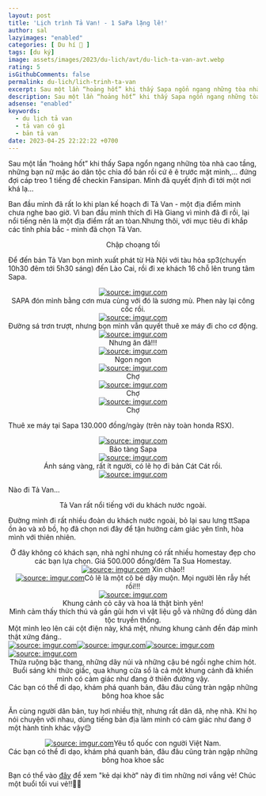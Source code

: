 ```yaml
---
layout: post
title: 'Lịch trình Tả Van! - 1 SaPa lặng lẽ!'
author: sal
lazyimages: "enabled"
categories: [ Du hí 🛫 ]
tags: [du ký]
image: assets/images/2023/du-lich/avt/du-lich-ta-van-avt.webp
rating: 5
isGithubComments: false
permalink: du-lich/lich-trinh-ta-van
excerpt: Sau một lần “hoảng hốt” khi thấy Sapa ngổn ngang những tòa nhà cao tầng, những bạn nữ mặc áo dân tộc chìa đồ bán rồi cứ ê ê trước mặt mình,... đứng đợi cáp treo 1 tiếng để checkin Fansipan. Mình đã quyết định đi tới một nơi khá lạ...
description: Sau một lần “hoảng hốt” khi thấy Sapa ngổn ngang những tòa nhà cao tầng, những bạn nữ mặc áo dân tộc chìa đồ bán rồi cứ ê ê trước mặt mình,... đứng đợi cáp treo 1 tiếng để checkin Fansipan. Mình đã quyết định đi tới một nơi khá lạ...
adsense: "enabled"
keywords:
  - du lịch tả van
  - tả van có gì
  - bản tả van
date: 2023-04-25 22:22:22 +0700
---
```


Sau một lần “hoảng hốt” khi thấy Sapa ngổn ngang những tòa nhà cao tầng, những bạn nữ mặc áo dân tộc chìa đồ bán rồi cứ ê ê trước mặt mình,... đứng đợi cáp treo 1 tiếng để checkin Fansipan. Mình đã quyết định đi tới một nơi khá lạ...

Ban đầu mình đã rất lo khi plan kế hoạch đi Tả Van - một địa điểm mình chưa nghe bao giờ. Vì ban đầu mình thích đi Hà Giang vì mình đã đi rồi, lại nổi tiếng nên là một địa điểm rất an tòan.Nhưng thôi, với mục tiêu đi khắp các tỉnh phía bắc - mình đã chọn Tả Van.

<div class="content" style="text-align:center; ">
<img data-src="../../assets/images/2023/du-lich/ta-van/du-lich-ta-van-sapa-1.webp" class=" lazyload img-thumb lazyimg " /><br><span class="image-caption">Chập choạng tối</span></div>

Để đến bản Tả Van bọn mình xuất phát từ Hà Nội với tàu hỏa sp3(chuyến 10h30 đêm tới 5h30 sáng) đến Lào Cai, rồi đi xe khách 16 chỗ lên trung tâm Sapa.

<div class="content" style="text-align:center; "><a href="https://imgur.com/Nl3tvQi"><img src="https://i.imgur.com/Nl3tvQi.jpg" title="source: imgur.com" /></a><br><span class="image-caption">SAPA đón mình bằng cơn mưa cùng với đó là sương mù. Phen này lại công cốc rồi.</span></div>

<div class="content" style="text-align:center; "><a href="https://imgur.com/EYc5fSj"><img src="https://i.imgur.com/EYc5fSj.jpg" title="source: imgur.com" /></a><br><span class="image-caption">Đường sá trơn trượt, nhưng bọn mình vẫn quyết thuê xe máy đi cho cơ động.</span></div>

<div class="content" style="text-align:center; "><a href="https://imgur.com/hdmYRoU"><img src="https://i.imgur.com/hdmYRoU.jpg" title="source: imgur.com" /></a><br><span class="image-caption">Nhưng ăn đã!!!</span></div>

<div class="content" style="text-align:center; "><a href="https://imgur.com/iRRb0xk"><img src="https://i.imgur.com/iRRb0xk.jpg" title="source: imgur.com" /></a><br><span class="image-caption">Ngon ngon</span></div>

<div class="content" style="text-align:center; "><a href="https://imgur.com/mdyZxeo"><img src="https://i.imgur.com/mdyZxeo.jpg" title="source: imgur.com" /></a><br><span class="image-caption">Chợ </span></div>

<div class="content" style="text-align:center; "><a href="https://imgur.com/8u6fmQH"><img src="https://i.imgur.com/8u6fmQH.jpg" title="source: imgur.com" /></a><br><span class="image-caption">Chợ </span></div>

<div class="content" style="text-align:center; "><a href="https://imgur.com/cmqcrN1"><img src="https://i.imgur.com/cmqcrN1.jpg" title="source: imgur.com" /></a><br><span class="image-caption">Chợ </span></div>

Thuê xe máy tại Sapa 130.000 đồng/ngày (trên này toàn honda RSX).


<div class="content" style="text-align:center; "><a href="https://imgur.com/OgC1ZIr"><img src="https://i.imgur.com/OgC1ZIr.jpg" title="source: imgur.com" /></a><br><span class="image-caption">Bảo tàng Sapa</span></div>
<div class="content" style="text-align:center; "><a href="https://imgur.com/waxce72"><img src="https://i.imgur.com/waxce72.jpg" title="source: imgur.com" /></a><br><span class="image-caption">Ánh sáng vàng, rất ít người, có lẽ họ đi bản Cát Cát rồi.</span><br>
<a href="https://imgur.com/xALZVuU"><img src="https://i.imgur.com/xALZVuU.jpg" title="source: imgur.com" /></a></div>

Nào đi Tả Van...

<div class="content" style="text-align:center; ">
<img data-src="../../assets/images/2023/du-lich/ta-van/du-lich-ta-van-sapa-2.webp" class=" lazyload img-thumb lazyimg " /><br><span class="image-caption">Tả Van rất nổi tiếng với du khách nước ngoài.</span></div>

Đường mình đi rất nhiều đoàn du khách nước ngoài, bỏ lại sau lưng ttSapa ồn ào và xô bồ, họ đã chọn nơi đây để tận hưởng cảm giác yên tĩnh, hòa mình với thiên nhiên.

<div class="content" style="text-align:center; ">
<img data-src="../../assets/images/2023/du-lich/ta-van/du-lich-ta-van-sapa-8.webp" class=" lazyload img-thumb lazyimg " /><br><span class="image-caption">Ở đây không có khách sạn, nhà nghỉ nhưng có rất nhiều homestay đẹp cho các bạn lựa chọn. Giá 500.000 đồng/đêm Ta Sua Homestay.</span></div>

<div class="content" style="text-align:center; ">
<a href="https://imgur.com/0lfkAX7"><img src="https://i.imgur.com/0lfkAX7.jpg" title="source: imgur.com" /></a> Xin chào!!
</div>

<div class="content" style="text-align:center; ">
<a href="https://imgur.com/wHiDsfa"><img src="https://i.imgur.com/wHiDsfa.jpg" title="source: imgur.com" /></a><span class="image-caption">Cỏ lẽ là một cô bé dậy muộn. Mọi người lên rẫy hết rồi!!!</span>
</div>

<div class="content" style="text-align:center; ">
<a href="https://imgur.com/jTkGnBA"><img src="https://i.imgur.com/jTkGnBA.jpg" title="source: imgur.com" /></a><br><span class="image-caption">Khung cảnh cỏ cây và hoa lá thật bình yên!</span></div>

<div class="content" style="text-align:center; ">
<img data-src="../../assets/images/2023/du-lich/ta-van/du-lich-ta-van-sapa-4.webp" class=" lazyload img-thumb lazyimg " /><br><span class="image-caption">Mình cảm thấy thích thú và gần gũi hơn vì vật liệu gỗ và những đồ dùng dân tộc truyền thống.</span></div>
<!-- Một minh leo lên -->
Một mình leo lên cái cột điện này, khá mệt, nhưng khung cảnh đền đáp mình thật xứng đáng..<br>
<a href="https://imgur.com/nBc9lVX"><img src="https://i.imgur.com/nBc9lVX.jpg" title="source: imgur.com" /></a><a href="https://imgur.com/SsyZnH6"><img src="https://i.imgur.com/SsyZnH6.jpg" title="source: imgur.com" /></a><a href="https://imgur.com/Qo1wy8D"><img src="https://i.imgur.com/Qo1wy8D.jpg" title="source: imgur.com" /></a><a href="https://imgur.com/Pdw9F01"><img src="https://i.imgur.com/Pdw9F01.jpg" title="source: imgur.com" /></a>

<div class="content" style="text-align:center; ">
<img data-src="../../assets/images/2023/du-lich/ta-van/du-lich-ta-van-sapa-5.webp" class=" lazyload img-thumb lazyimg " /><br><span class="image-caption">Thửa ruộng bậc thang, những dãy núi và những cậu bé ngồi nghe chim hót.</span></div>

<div class="content" style="text-align:center; ">
<img data-src="../../assets/images/2023/du-lich/ta-van/du-lich-ta-van-sapa-3.webp" class=" lazyload img-thumb lazyimg " /><br><span class="image-caption">Buổi sáng khi thức giấc, qua khung cửa sổ là cả một khung cảnh đã khiến mình có cảm giác như đang ở thiên đường vậy.</span></div>

<div class="content" style="text-align:center; ">
<img data-src="../../assets/images/2023/du-lich/ta-van/du-lich-ta-van-sapa-6.webp" class=" lazyload img-thumb lazyimg " /><br><span class="image-caption">Các bạn có thể đi dạo, khám phá quanh bản, đâu đâu cũng tràn ngập những bông hoa khoe sắc</span></div>

Ăn cùng người dân bản, tuy hơi nhiều thịt, nhưng rất dân dã, nhẹ nhà. Khi họ nói chuyện với nhau, dùng tiếng bản địa làm mình có cảm giác như đang ở một hành tinh khác vậy😌

<div class="content" style="text-align:center; ">
<a href="https://imgur.com/Bdy8Zwg"><img src="https://i.imgur.com/Bdy8Zwg.jpg" title="source: imgur.com" /></a>Yêu tổ quốc con người Việt Nam.</div>

<div class="content" style="text-align:center; ">
<img data-src="../../assets/images/2023/du-lich/ta-van/du-lich-ta-van-sapa-7.webp" class=" lazyload img-thumb lazyimg " /><br><span class="image-caption">Các bạn có thể đi dạo, khám phá quanh bản, đâu đâu cũng tràn ngập những bông hoa khoe sắc</span></div>

Bạn có thể vào <a href="https://www.facebook.com/media/set/?vanity=nntatlu&set=a.2574616576014311" target="_blank" class="item-link item-content link external" id="facebook" onclick='getHrefOnclickAndRedirectWithLink(event)'>đây</a> để xem "kẻ dại khờ" này đi tìm những nơi vắng vẻ! Chúc một buổi tối vui vẻ!!👨‍🚀

<script>
var root_url=window.location.origin;function getHrefOnclickAndRedirectWithLink(t){t.preventDefault();t=t.currentTarget.getAttribute("href");window.location=[root_url,"/redirect?url=",encodeURIComponent(t)].join("")}
</script>
